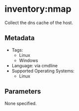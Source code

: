 <!-- region Generated -->
# inventory:nmap

Collect the dns cache of the host.

## Metadata

- Tags:
  - Linux
  - Windows
- Language: via cmdline
- Supported Operating Systems:
  - Linux

## Parameters

None specified.
<!-- endregion -->
